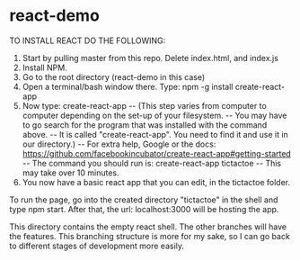 # react-demo
TO INSTALL REACT DO THE FOLLOWING:

1. Start by pulling master from this repo. Delete index.html, and index.js
2. Install NPM.
3. Go to the root directory (react-demo in this case)
4. Open a terminal/bash window there. Type: npm -g install create-react-app
5. Now type: create-react-app 
-- (This step varies from computer to computer depending on the set-up of your filesystem. 
-- You may have to go search for the program that was installed with the command above.
-- It is called "create-react-app". You need to find it and use it in our directory.)
-- For extra help, Google or the docs: https://github.com/facebookincubator/create-react-app#getting-started
-- The command you should run is: create-react-app tictactoe
-- This may take over 10 minutes.
6. You now have a basic react app that you can edit, in the tictactoe folder.

To run the page, go into the created directory "tictactoe" in the shell and type npm start. After that, the url: localhost:3000 will be hosting the app.

This directory contains the empty react shell. The other branches will have the features. This branching structure is more for my sake, so I can go back to different stages of development more easily.
